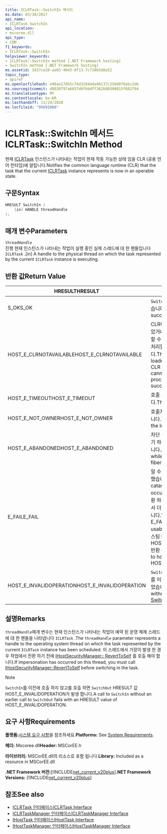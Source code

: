 ```yaml
---
title: ICLRTask::SwitchIn 메서드
ms.date: 03/30/2017
api_name:
- ICLRTask.SwitchIn
api_location:
- mscoree.dll
api_type:
- COM
f1_keywords:
- ICLRTask::SwitchIn
helpviewer_keywords:
- ICLRTask::SwitchIn method [.NET Framework hosting]
- SwitchIn method [.NET Framework hosting]
ms.assetid: 3d37ce20-aa65-4043-8f13-7c728b5d8a52
topic_type:
- apiref
ms.openlocfilehash: e98ae17d55c74d32844da96137c258d076ebc2db
ms.sourcegitcommit: d8020797a6657d0fbbdff362b80300815f682f94
ms.translationtype: MT
ms.contentlocale: ko-KR
ms.lasthandoff: 11/24/2020
ms.locfileid: "95691060"
---
```

# <a name="iclrtaskswitchin-method"></a><span data-ttu-id="aeb6f-102">ICLRTask::SwitchIn 메서드</span><span class="sxs-lookup"><span data-stu-id="aeb6f-102">ICLRTask::SwitchIn Method</span></span>

<span data-ttu-id="aeb6f-103">현재 [ICLRTask](iclrtask-interface.md) 인스턴스가 나타내는 작업이 현재 작동 가능한 상태 임을 CLR (공용 언어 런타임)에 알립니다.</span><span class="sxs-lookup"><span data-stu-id="aeb6f-103">Notifies the common language runtime (CLR) that the task that the current [ICLRTask](iclrtask-interface.md) instance represents is now in an operable state.</span></span>  
  
## <a name="syntax"></a><span data-ttu-id="aeb6f-104">구문</span><span class="sxs-lookup"><span data-stu-id="aeb6f-104">Syntax</span></span>  
  
```cpp  
HRESULT SwitchIn (  
    [in] HANDLE threadHandle  
);  
```  
  
## <a name="parameters"></a><span data-ttu-id="aeb6f-105">매개 변수</span><span class="sxs-lookup"><span data-stu-id="aeb6f-105">Parameters</span></span>  

 `threadHandle`  
 <span data-ttu-id="aeb6f-106">진행 현재 인스턴스가 나타내는 작업이 실행 중인 실제 스레드에 대 한 핸들입니다 `ICLRTask` .</span><span class="sxs-lookup"><span data-stu-id="aeb6f-106">[in] A handle to the physical thread on which the task represented by the current `ICLRTask` instance is executing.</span></span>  
  
## <a name="return-value"></a><span data-ttu-id="aeb6f-107">반환 값</span><span class="sxs-lookup"><span data-stu-id="aeb6f-107">Return Value</span></span>  
  
|<span data-ttu-id="aeb6f-108">HRESULT</span><span class="sxs-lookup"><span data-stu-id="aeb6f-108">HRESULT</span></span>|<span data-ttu-id="aeb6f-109">설명</span><span class="sxs-lookup"><span data-stu-id="aeb6f-109">Description</span></span>|  
|-------------|-----------------|  
|<span data-ttu-id="aeb6f-110">S_OK</span><span class="sxs-lookup"><span data-stu-id="aeb6f-110">S_OK</span></span>|<span data-ttu-id="aeb6f-111">`SwitchIn` 성공적으로 반환 되었습니다.</span><span class="sxs-lookup"><span data-stu-id="aeb6f-111">`SwitchIn` returned successfully.</span></span>|  
|<span data-ttu-id="aeb6f-112">HOST_E_CLRNOTAVAILABLE</span><span class="sxs-lookup"><span data-stu-id="aeb6f-112">HOST_E_CLRNOTAVAILABLE</span></span>|<span data-ttu-id="aeb6f-113">CLR이 프로세스에 로드 되지 않았거나 CLR이 관리 코드를 실행할 수 없거나 호출을 성공적으로 처리할 수 없는 상태에 있습니다.</span><span class="sxs-lookup"><span data-stu-id="aeb6f-113">The CLR has not been loaded into a process, or the CLR is in a state in which it cannot run managed code or process the call successfully.</span></span>|  
|<span data-ttu-id="aeb6f-114">HOST_E_TIMEOUT</span><span class="sxs-lookup"><span data-stu-id="aeb6f-114">HOST_E_TIMEOUT</span></span>|<span data-ttu-id="aeb6f-115">호출 시간이 초과 되었습니다.</span><span class="sxs-lookup"><span data-stu-id="aeb6f-115">The call timed out.</span></span>|  
|<span data-ttu-id="aeb6f-116">HOST_E_NOT_OWNER</span><span class="sxs-lookup"><span data-stu-id="aeb6f-116">HOST_E_NOT_OWNER</span></span>|<span data-ttu-id="aeb6f-117">호출자가 잠금을 소유 하지 않습니다.</span><span class="sxs-lookup"><span data-stu-id="aeb6f-117">The caller does not own the lock.</span></span>|  
|<span data-ttu-id="aeb6f-118">HOST_E_ABANDONED</span><span class="sxs-lookup"><span data-stu-id="aeb6f-118">HOST_E_ABANDONED</span></span>|<span data-ttu-id="aeb6f-119">차단 된 스레드나 파이버에서 대기 하는 동안 이벤트를 취소 했습니다.</span><span class="sxs-lookup"><span data-stu-id="aeb6f-119">An event was canceled while a blocked thread or fiber was waiting on it.</span></span>|  
|<span data-ttu-id="aeb6f-120">E_FAIL</span><span class="sxs-lookup"><span data-stu-id="aeb6f-120">E_FAIL</span></span>|<span data-ttu-id="aeb6f-121">알 수 없는 치명적인 오류가 발생 했습니다.</span><span class="sxs-lookup"><span data-stu-id="aeb6f-121">An unknown catastrophic failure occurred.</span></span> <span data-ttu-id="aeb6f-122">메서드가 E_FAIL 반환 하는 경우 해당 프로세스 내에서 더 이상 CLR을 사용할 수 없습니다.</span><span class="sxs-lookup"><span data-stu-id="aeb6f-122">When a method returns E_FAIL, the CLR is no longer usable within the process.</span></span> <span data-ttu-id="aeb6f-123">호스팅 메서드를 이후에 호출 하면 HOST_E_CLRNOTAVAILABLE 반환 됩니다.</span><span class="sxs-lookup"><span data-stu-id="aeb6f-123">Subsequent calls to hosting methods return HOST_E_CLRNOTAVAILABLE.</span></span>|  
|<span data-ttu-id="aeb6f-124">HOST_E_INVALIDOPERATION</span><span class="sxs-lookup"><span data-stu-id="aeb6f-124">HOST_E_INVALIDOPERATION</span></span>|<span data-ttu-id="aeb6f-125">`SwitchIn` 는 [Switchout 메서드](iclrtask-switchout-method.md)를 이전에 호출 하지 않고 호출 되었습니다.</span><span class="sxs-lookup"><span data-stu-id="aeb6f-125">`SwitchIn` was called without an earlier call to [SwitchOut Method](iclrtask-switchout-method.md).</span></span>|  
  
## <a name="remarks"></a><span data-ttu-id="aeb6f-126">설명</span><span class="sxs-lookup"><span data-stu-id="aeb6f-126">Remarks</span></span>  

 <span data-ttu-id="aeb6f-127">`threadHandle`매개 변수는 현재 인스턴스가 나타내는 작업이 예약 된 운영 체제 스레드에 대 한 핸들을 나타냅니다 `ICLRTask` .</span><span class="sxs-lookup"><span data-stu-id="aeb6f-127">The `threadHandle` parameter represents a handle to the operating system thread on which the task represented by the current `ICLRTask` instance has been scheduled.</span></span> <span data-ttu-id="aeb6f-128">이 스레드에서 가장이 발생 한 경우 작업에서 전환 하기 전에 [IHostSecurityManager:: RevertToSelf](ihostsecuritymanager-reverttoself-method.md) 를 호출 해야 합니다.</span><span class="sxs-lookup"><span data-stu-id="aeb6f-128">If impersonation has occurred on this thread, you must call [IHostSecurityManager::RevertToSelf](ihostsecuritymanager-reverttoself-method.md) before switching in the task.</span></span>  
  
> [!NOTE]
> <span data-ttu-id="aeb6f-129">`SwitchIn`를 이전에 호출 하지 않고를 호출 하면 `SwitchOut` HRESULT 값 HOST_E_INVALIDOPERATION가 발생 합니다.</span><span class="sxs-lookup"><span data-stu-id="aeb6f-129">A call to `SwitchIn` without an earlier call to `SwitchOut` fails with an HRESULT value of HOST_E_INVALIDOPERATION.</span></span>  
  
## <a name="requirements"></a><span data-ttu-id="aeb6f-130">요구 사항</span><span class="sxs-lookup"><span data-stu-id="aeb6f-130">Requirements</span></span>  

 <span data-ttu-id="aeb6f-131">**플랫폼:**[시스템 요구 사항](../../get-started/system-requirements.md)을 참조하세요.</span><span class="sxs-lookup"><span data-stu-id="aeb6f-131">**Platforms:** See [System Requirements](../../get-started/system-requirements.md).</span></span>  
  
 <span data-ttu-id="aeb6f-132">**헤더:** Mscoree.dll</span><span class="sxs-lookup"><span data-stu-id="aeb6f-132">**Header:** MSCorEE.h</span></span>  
  
 <span data-ttu-id="aeb6f-133">**라이브러리:** MSCorEE.dll의 리소스로 포함 됩니다.</span><span class="sxs-lookup"><span data-stu-id="aeb6f-133">**Library:** Included as a resource in MSCorEE.dll</span></span>  
  
 <span data-ttu-id="aeb6f-134">**.NET Framework 버전:**[!INCLUDE[net_current_v20plus](../../../../includes/net-current-v20plus-md.md)]</span><span class="sxs-lookup"><span data-stu-id="aeb6f-134">**.NET Framework Versions:** [!INCLUDE[net_current_v20plus](../../../../includes/net-current-v20plus-md.md)]</span></span>  
  
## <a name="see-also"></a><span data-ttu-id="aeb6f-135">참조</span><span class="sxs-lookup"><span data-stu-id="aeb6f-135">See also</span></span>

- [<span data-ttu-id="aeb6f-136">ICLRTask 인터페이스</span><span class="sxs-lookup"><span data-stu-id="aeb6f-136">ICLRTask Interface</span></span>](iclrtask-interface.md)
- [<span data-ttu-id="aeb6f-137">ICLRTaskManager 인터페이스</span><span class="sxs-lookup"><span data-stu-id="aeb6f-137">ICLRTaskManager Interface</span></span>](iclrtaskmanager-interface.md)
- [<span data-ttu-id="aeb6f-138">IHostTask 인터페이스</span><span class="sxs-lookup"><span data-stu-id="aeb6f-138">IHostTask Interface</span></span>](ihosttask-interface.md)
- [<span data-ttu-id="aeb6f-139">IHostTaskManager 인터페이스</span><span class="sxs-lookup"><span data-stu-id="aeb6f-139">IHostTaskManager Interface</span></span>](ihosttaskmanager-interface.md)
